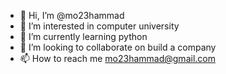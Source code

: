 - 👋 Hi, I’m @mo23hammad
- 👀 I’m interested in computer university
- 🌱 I’m currently learning python
- 💞️ I’m looking to collaborate on build a company
- 📫 How to reach me mo23hammad@gmail.com
